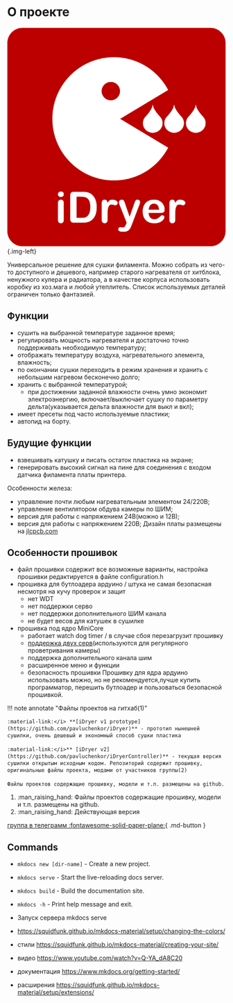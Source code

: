 # О проекте

![Разметка](https://raw.githubusercontent.com/pavluchenkor/iDryerProject/main/img/logoWeb1.png){.img-left}

Универсальное решение для сушки филамента. Можно собрать из чего-то доступного и дешевого, например старого нагревателя от хитблока, ненужного кулера и радиатора, а в качестве корпуса использовать коробку из хоз.мага и любой утеплитель. Список используемых деталей ограничен только фантазией.

## Функции

- сушить на выбранной температуре заданное время;
- регулировать мощность нагревателя и достаточно точно поддерживать необходимую температуру;
- отображать температуру воздуха, нагревательного элемента, влажность; 
- по окончании сушки переходить в режим хранения и хранить с небольшим нагревом бесконечно долго;
- хранить с выбранной температурой;
  - при достижении заданной влажности очень умно экономит электроэнергию, включает/выключает сушку по параметру дельта(указывается дельта влажности для выкл и вкл);
- имеет пресеты под часто используемые пластики;
- автопид на борту.

## Будущие функции
- взвешивать катушку и писать остаток пластика на экране;
- генерировать высокий сигнал на пине для соединения с входом датчика филамента платы принтера.

Особенности железа:
- управление почти любым нагревательным элементом 24/220В;
- управление вентилятором обдува камеры по ШИМ;
- версия для работы с напряжением 24В(можно и 12В);
- версия для работы с напряжением 220В;
Дизайн платы размещены на [jlcpcb.com](https://oshwlab.com/svet_team/idryer)


## Особенности прошивок
- файл прошивки содержит все возможные варианты, настройка прошивки редактируется в файле configuration.h
- прошивка для бутлоадера ардуино / штука не самая безопасная несмотря на кучу проверок и защит
  - нет WDT
  - нет поддержки серво
  - нет поддержки дополнительного ШИМ канала
  - не будет весов для катушек в сушилке
- прошивка под ядро MiniCore
  - работает watch dog timer / в случае cбоя перезагрузит прошивку
  - [поддержка двух серв](https://t.me/iDryer/361)(используются для регулярного проветривания камеры)
  - поддержка дополнительного канала шим
  - расширенное меню и функции
  - безопасность прошивки
Прошивку для ядра ардуино использовать можно, но не рекомендуется,лучше купить программатор, перешить бутлоадер и пользоваться безопасной прошивкой.

!!! note annotate "Файлы проектов на гитхаб(1)"

    :material-link:</i> **[iDryer v1 prototype](https://github.com/pavluchenkor/iDryer)** - прототип нынешней сушилки, очень дешевый и экономный способ сушки пластика
    
    :material-link:</i>** [iDryer v2](https://github.com/pavluchenkor/iDryerController)** - текущая версия сушилки открытым исходным кодом. Репозиторий содержит прошивку, оригинальные файлы проекта, модами от участников группы(2)

    Файлы проектов содержащие прошивку, модели и т.п. размещены на github.

1.  :man_raising_hand: Файлы проектов содержащие прошивку, модели и т.п. размещены на github.
2.  :man_raising_hand: Действующая версия

[группа в телеграмм :fontawesome-solid-paper-plane:](https://t.me/iDryer){ .md-button }

## Commands

* `mkdocs new [dir-name]` - Create a new project.
* `mkdocs serve` - Start the live-reloading docs server.
* `mkdocs build` - Build the documentation site.
* `mkdocs -h` - Print help message and exit.

* Запуск сервера mkdocs serve
* https://squidfunk.github.io/mkdocs-material/setup/changing-the-colors/
* стили https://squidfunk.github.io/mkdocs-material/creating-your-site/
* видео https://www.youtube.com/watch?v=Q-YA_dA8C20
* документация https://www.mkdocs.org/getting-started/
* расширения https://squidfunk.github.io/mkdocs-material/setup/extensions/